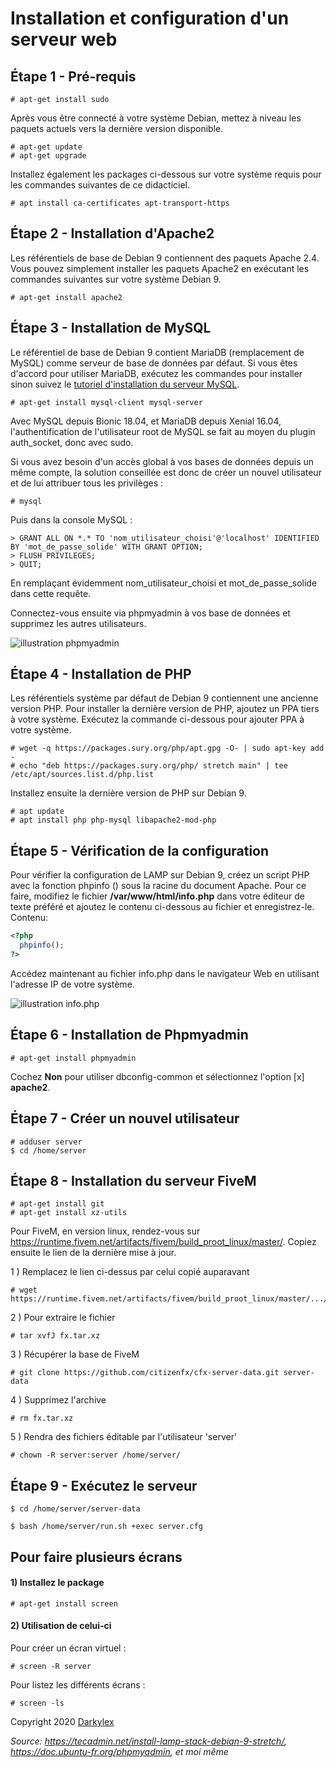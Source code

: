 # Installation et configuration d'un serveur web

## Étape 1 - Pré-requis

```
# apt-get install sudo
```
Après vous être connecté à votre système Debian, mettez à niveau les paquets actuels vers la dernière version disponible.
```
# apt-get update
# apt-get upgrade
```
Installez également les packages ci-dessous sur votre système requis pour les commandes suivantes de ce didacticiel.
```
# apt install ca-certificates apt-transport-https
```

## Étape 2 - Installation d'Apache2
Les référentiels de base de Debian 9 contiennent des paquets Apache 2.4. Vous pouvez simplement installer les paquets Apache2 en exécutant les commandes suivantes sur votre système Debian 9.
```
# apt-get install apache2
```

## Étape 3 - Installation de MySQL
Le référentiel de base de Debian 9 contient MariaDB (remplacement de MySQL) comme serveur de base de données par défaut. Si vous êtes d'accord pour utiliser MariaDB, exécutez les commandes pour installer sinon suivez le [tutoriel d'installation du serveur MySQL](https://tecadmin.net/install-mysql-server-on-debian9-stretch/).
```
# apt-get install mysql-client mysql-server
```
 Avec MySQL depuis Bionic 18.04, et MariaDB depuis Xenial 16.04, l'authentification de l'utilisateur root de MySQL se fait au moyen du plugin auth_socket, donc avec sudo.
 
Si vous avez besoin d'un accès global à vos bases de données depuis un même compte, la solution conseillée est donc de créer un nouvel utilisateur et de lui attribuer tous les privilèges : 
```
# mysql
```
Puis dans la console MySQL : 
```
> GRANT ALL ON *.* TO 'nom_utilisateur_choisi'@'localhost' IDENTIFIED BY 'mot_de_passe_solide' WITH GRANT OPTION;
> FLUSH PRIVILEGES;
> QUIT;
```
En remplaçant évidemment nom_utilisateur_choisi et mot_de_passe_solide dans cette requête. 

Connectez-vous ensuite via phpmyadmin à vos base de données et supprimez les autres utilisateurs.

![illustration phpmyadmin](https://i.ibb.co/cTj00dk/phpmyadmin.png)

## Étape 4 - Installation de PHP
Les référentiels système par défaut de Debian 9 contiennent une ancienne version PHP. Pour installer la dernière version de PHP, ajoutez un PPA tiers à votre système. Exécutez la commande ci-dessous pour ajouter PPA à votre système.
```
# wget -q https://packages.sury.org/php/apt.gpg -O- | sudo apt-key add -
# echo "deb https://packages.sury.org/php/ stretch main" | tee /etc/apt/sources.list.d/php.list
```
Installez ensuite la dernière version de PHP sur Debian 9.
```
# apt update
# apt install php php-mysql libapache2-mod-php
```

## Étape 5 - Vérification de la configuration
Pour vérifier la configuration de LAMP sur Debian 9, créez un script PHP avec la fonction phpinfo () sous la racine du document Apache. Pour ce faire, modifiez le fichier **/var/www/html/info.php** dans votre éditeur de texte préféré et ajoutez le contenu ci-dessous au fichier et enregistrez-le.
Contenu:
```php
<?php
  phpinfo();
?>
```
Accédez maintenant au fichier info.php dans le navigateur Web en utilisant l'adresse IP de votre système.

![illustration info.php](https://i.ibb.co/NtjBGFF/info-php.jpg)

## Étape 6 - Installation de Phpmyadmin

```
# apt-get install phpmyadmin
```
Cochez **Non** pour utiliser dbconfig-common et sélectionnez l'option [x] **apache2**.

## Étape 7 - Créer un nouvel utilisateur

```
# adduser server
$ cd /home/server
```

## Étape 8 - Installation du serveur FiveM

```
# apt-get install git
# apt-get install xz-utils
```
Pour FiveM, en version linux, rendez-vous sur <https://runtime.fivem.net/artifacts/fivem/build_proot_linux/master/>. Copiez ensuite le lien de la dernière mise à jour.

1 ) Remplacez le lien ci-dessus par celui copié auparavant
```
# wget https://runtime.fivem.net/artifacts/fivem/build_proot_linux/master/.../fx.tar.xz
```
2 ) Pour extraire le fichier
```
# tar xvfJ fx.tar.xz
```
3 ) Récupérer la base de FiveM
```
# git clone https://github.com/citizenfx/cfx-server-data.git server-data
```
4 ) Supprimez l'archive
```
# rm fx.tar.xz
```
5 ) Rendra des fichiers éditable par l'utilisateur 'server'
```
# chown -R server:server /home/server/
```

## Étape 9 - Exécutez le serveur
```
$ cd /home/server/server-data
```
```
$ bash /home/server/run.sh +exec server.cfg
```

## Pour faire plusieurs écrans
#### 1) Installez le package
```
# apt-get install screen
```
#### 2) Utilisation de celui-ci
Pour créer un écran virtuel :
```
# screen -R server
```
Pour listez les différents écrans :
```
# screen -ls
```

Copyright 2020 [Darkylex](https://darkylex.com/ "Darkylex - Site officiel")

*Source: <https://tecadmin.net/install-lamp-stack-debian-9-stretch/>, <https://doc.ubuntu-fr.org/phpmyadmin>, et moi même*
